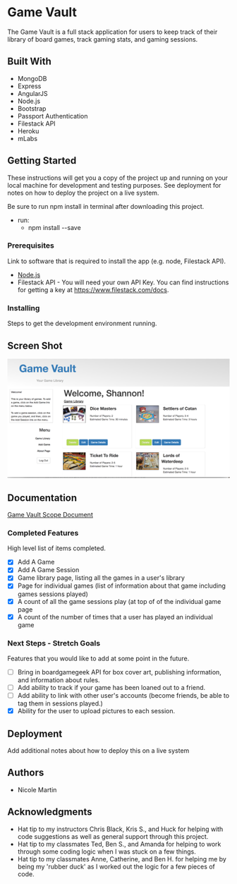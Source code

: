 # Game Vault

The Game Vault is a full stack application for users to keep track of their library of board games, track gaming stats, and gaming sessions.

## Built With

- MongoDB
- Express
- AngularJS
- Node.js
- Bootstrap
- Passport Authentication
- Filestack API
- Heroku
- mLabs

## Getting Started

These instructions will get you a copy of the project up and running on your local machine for development and testing purposes. See deployment for notes on how to deploy the project on a live system.

Be sure to run npm install in terminal after downloading this project.

- run:
    - npm install --save

### Prerequisites

Link to software that is required to install the app (e.g. node, Filestack API).

- [Node.js](https://nodejs.org/en/)
- Filestack API - You will need your own API Key. You can find instructions for
  getting a key at https://www.filestack.com/docs.


### Installing

Steps to get the development environment running.

## Screen Shot

![Game Library Page](https://github.com/SNMartin1/solo-project/blob/master/server/public/images/Screen%20Shot%202017-09-14%20at%2012.54.08%20PM.png?raw=true)

## Documentation

[Game Vault Scope Document](https://docs.google.com/document/d/1v0PcxyyWPO4E6tMXy2hq-wi-3uneS-GhyBaCJf9F65Q/edit?usp=sharing)

### Completed Features

High level list of items completed.

- [x] Add A Game
- [x] Add A Game Session
- [x] Game library page, listing all the games in a user's library
- [x] Page for individual games (list of information about that game including games sessions played)
- [x] A count of all the game sessions play (at top of of the individual game page
- [x] A count of the number of times that a user has played an individual game

### Next Steps - Stretch Goals

Features that you would like to add at some point in the future.

-  [ ] Bring in boardgamegeek API for box cover art, publishing information,
      and information about rules.
-  [ ] Add ability to track if your game has been loaned out to a friend.
-  [ ] Add ability to link with other user's accounts (become friends, be able
      to tag them in sessions played.)
-  [x] Ability for the user to upload pictures to each session.

## Deployment

Add additional notes about how to deploy this on a live system

## Authors

* Nicole Martin


## Acknowledgments

* Hat tip to my instructors Chris Black, Kris S., and Huck for helping with code suggestions as well as general support through this project.  
* Hat tip to my classmates Ted, Ben S., and Amanda for helping to work through some coding logic when I was stuck on a few things.
* Hat tip to my classmates Anne, Catherine, and Ben H. for helping me by being my 'rubber duck' as I worked out the logic for a few pieces of code.
